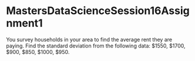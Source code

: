 # MastersDataScienceSession16Assignment1
You survey households in your area to find the average rent they are paying. Find the standard deviation from the following data: $1550, $1700, $900, $850, $1000, $950.
